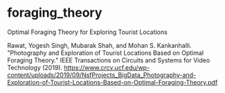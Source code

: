 # foraging_theory
Optimal Foraging Theory for Exploring Tourist Locations 

Rawat, Yogesh Singh, Mubarak Shah, and Mohan S. Kankanhalli. "Photography and Exploration of Tourist Locations Based on Optimal Foraging Theory." IEEE Transactions on Circuits and Systems for Video Technology (2019).
https://www.crcv.ucf.edu/wp-content/uploads/2019/09/NsfProjects_BigData_Photography-and-Exploration-of-Tourist-Locations-Based-on-Optimal-Foraging-Theory.pdf


